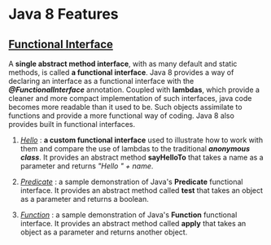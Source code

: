 # Java 8 Features

## [Functional Interface](https://github.com/natandaniel/java_8_samples/tree/master/functional_interface/src/)

A **single abstract method interface**, with as many default and static methods, is called **a functional interface**. 
Java 8 provides a way of declaring an interface as a functional interface with the **_@FunctionalInterface_** annotation.
Coupled with **lambdas**, which provide a cleaner and more compact implementation of such interfaces, java code becomes more readable than it used to be. Such objects assimilate to functions and provide a more functional way of coding. Java 8 also provides built in functional interfaces.

  1. [_Hello_](https://github.com/natandaniel/java_8_samples/tree/master/functional_interface/src/hello) : **a custom functional interface** used to illustrate how to work with them and compare the use of lambdas to the traditional **_anonymous class_**. It provides an abstract method **sayHelloTo** that takes a name as a parameter and returns _"Hello " + name_.

  1. [_Predicate_](https://github.com/natandaniel/java_8_samples/tree/master/functional_interface/src/predicate) : a sample demonstration of Java's **Predicate** functional interface. It provides an abstract method called **test** that takes an object as a parameter and returns a boolean. 
  
  1. [_Function_](https://github.com/natandaniel/java_8_samples/tree/master/functional_interface/src/function) : a sample demonstration of Java's **Function** functional interface. It provides an abstract method called **apply** that takes an object as a parameter and returns another object.
